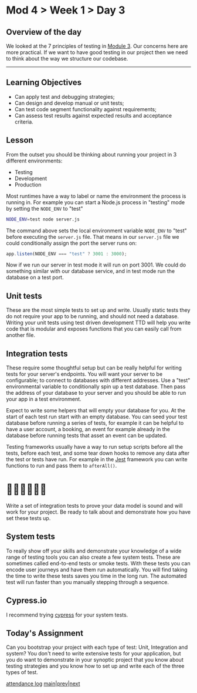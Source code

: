 # Mod 4 > Week 1 > Day 3

## Overview of the day

We looked at the 7 principles of testing in [Module 3](/swe/mod3/wk1/day1.html). Our concerns here are more practical. If we want to have good testing in our project then we need to think about the way we structure our codebase.

----

## Learning Objectives

* Can apply test and debugging strategies;
* Can design and develop manual or unit tests;
* Can test code segment functionality against requirements;
* Can assess test results against expected results and acceptance criteria.

## Lesson

From the outset you should be thinking about running your project in 3 different environments:

* Testing
* Development
* Production

Most runtimes have a way to label or name the environment the process is running in. For example you can start a Node.js process in "testing" mode by setting the `NODE_ENV` to "test"

```sh
NODE_ENV=test node server.js
```

The command above sets the local environment variable `NODE_ENV` to "test" before executing the `server.js` file. That means in our `server.js` file we could conditionally assign the port the server runs on:

```javascript
app.listen(NODE_ENV === "test" ? 3001 : 3000);
```

Now if we run our server in test mode it will run on port 3001. We could do something similar with our database service, and in test mode run the database on a test port.

## Unit tests

These are the most simple tests to set up and write. Usually static tests they do not require your app to be running, and should not need a database. Writing your unit tests using test driven development TTD will help you write code that is modular and exposes functions that you can easily call from another file.

## Integration tests

These require some thoughtful setup but can be really helpful for writing tests for your server's endpoints. You will want your server to be configurable; to connect to databases with different addresses. Use a "test" environmental variable to conditionally spin up a test database. Then pass the address of your database to your server and you should be able to run your app in a test environment.

Expect to write some helpers that will empty your database for you. At the start of each test run start with an empty database. You can seed your test database before running a series of tests, for example it can be helpful to have a user account, a booking, an event for example already in the database before running tests that asset an event can be updated.

Testing frameworks usually have a way to run setup scripts before all the tests, before each test, and some tear down hooks to remove any data after the test or tests have run. For example in the [Jest](https://jestjs.io/docs/en/setup-teardown) framework you can write functions to run and pass them to `afterAll()`.

# 👩🏾‍💻🧑🏽‍💻

Write a set of integration tests to prove your data model is sound and will work for your project. Be ready to talk about and demonstrate how you have set these tests up.

## System tests

To really show off your skills and demonstrate your knowledge of a wide range of testing tools you can also create a few system tests. These are sometimes called end-to-end tests or smoke tests. With these tests you can encode user journeys and have them run automatically. You will find taking the time to write these tests saves you time in the long run. The automated test will run faster than you manually stepping through a sequence.

## Cypress.io

I recommend trying [cypress](https://docs.cypress.io/guides/getting-started/installing-cypress.html#npm-install) for your system tests.

## Today's Assignment

Can you bootstrap your project with each type of test: Unit, Integration and system? You don't need to write extensive tests for your application, but you do want to demonstrate in your synoptic project that you know about testing strategies and you know how to set up and write each of the three types of test.

[attendance log](https://platform.multiverse.io/apprentice/attendance-log/210)
[main](/swe)|[prev](/swe/mod4/wk1/day2.html)|[next](/swe/mod4/wk1/day4.html)